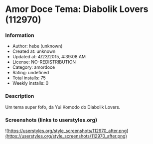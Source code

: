 # Amor Doce Tema: Diabolik Lovers (112970)

### Information
- Author: hebe (unknown)
- Created at: unknown
- Updated at: 4/23/2015, 4:39:08 AM
- License: NO-REDISTRIBUTION
- Category: amordoce
- Rating: undefined
- Total installs: 75
- Weekly installs: 0


### Description
Um tema super fofo, da Yui Komodo do Diabolik Lovers.


### Screenshots (links to userstyles.org)
![https://userstyles.org/style_screenshots/112970_after.png](https://userstyles.org/style_screenshots/112970_after.png)



